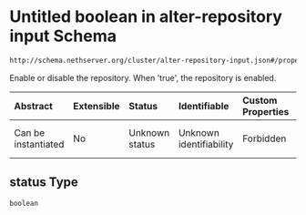 # Untitled boolean in alter-repository input Schema

```txt
http://schema.nethserver.org/cluster/alter-repository-input.json#/properties/status
```

Enable or disable the repository. When 'true', the repository is enabled.

| Abstract            | Extensible | Status         | Identifiable            | Custom Properties | Additional Properties | Access Restrictions | Defined In                                                                                  |
| :------------------ | :--------- | :------------- | :---------------------- | :---------------- | :-------------------- | :------------------ | :------------------------------------------------------------------------------------------ |
| Can be instantiated | No         | Unknown status | Unknown identifiability | Forbidden         | Allowed               | none                | [alter-repository-input.json\*](cluster/alter-repository-input.json "open original schema") |

## status Type

`boolean`
